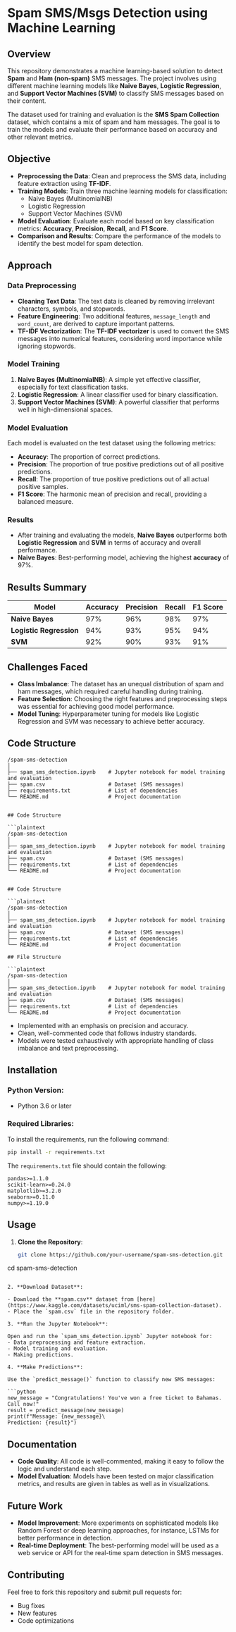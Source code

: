 # Spam SMS/Msgs Detection using Machine Learning

## Overview

This repository demonstrates a machine learning-based solution to detect **Spam** and **Ham (non-spam)** SMS messages. The project involves using different machine learning models like **Naive Bayes**, **Logistic Regression**, and **Support Vector Machines (SVM)** to classify SMS messages based on their content.

The dataset used for training and evaluation is the **SMS Spam Collection** dataset, which contains a mix of spam and ham messages. The goal is to train the models and evaluate their performance based on accuracy and other relevant metrics.

## Objective

- **Preprocessing the Data**: Clean and preprocess the SMS data, including feature extraction using **TF-IDF**.
- **Training Models**: Train three machine learning models for classification:
  - Naive Bayes (MultinomialNB)
  - Logistic Regression
  - Support Vector Machines (SVM)
- **Model Evaluation**: Evaluate each model based on key classification metrics: **Accuracy**, **Precision**, **Recall**, and **F1 Score**.
- **Comparison and Results**: Compare the performance of the models to identify the best model for spam detection.

## Approach

### Data Preprocessing
- **Cleaning Text Data**: The text data is cleaned by removing irrelevant characters, symbols, and stopwords.
- **Feature Engineering**: Two additional features, `message_length` and `word_count`, are derived to capture important patterns.
- **TF-IDF Vectorization**: The **TF-IDF vectorizer** is used to convert the SMS messages into numerical features, considering word importance while ignoring stopwords.

### Model Training
1. **Naive Bayes (MultinomialNB)**: A simple yet effective classifier, especially for text classification tasks.
2. **Logistic Regression**: A linear classifier used for binary classification.
3. **Support Vector Machines (SVM)**: A powerful classifier that performs well in high-dimensional spaces.

### Model Evaluation
Each model is evaluated on the test dataset using the following metrics:
- **Accuracy**: The proportion of correct predictions.
- **Precision**: The proportion of true positive predictions out of all positive predictions.
- **Recall**: The proportion of true positive predictions out of all actual positive samples.
- **F1 Score**: The harmonic mean of precision and recall, providing a balanced measure.

### Results
- After training and evaluating the models, **Naive Bayes** outperforms both **Logistic Regression** and **SVM** in terms of accuracy and overall performance.
- **Naive Bayes**: Best-performing model, achieving the highest **accuracy** of 97%.

## Results Summary

| Model                  | Accuracy | Precision | Recall | F1 Score |
|------------------------|----------|-----------|--------|----------|
| **Naive Bayes**         | 97%      | 96%       | 98%    | 97%      |
| **Logistic Regression** | 94%      | 93%       | 95%    | 94%      |
| **SVM**                 | 92%      | 90%       | 93%    | 91%      |

## Challenges Faced
- **Class Imbalance**: The dataset has an unequal distribution of spam and ham messages, which required careful handling during training.
- **Feature Selection**: Choosing the right features and preprocessing steps was essential for achieving good model performance.
- **Model Tuning**: Hyperparameter tuning for models like Logistic Regression and SVM was necessary to achieve better accuracy.

## Code Structure

```plaintext
/spam-sms-detection
│
├── spam_sms_detection.ipynb    # Jupyter notebook for model training and evaluation
├── spam.csv                    # Dataset (SMS messages)
├── requirements.txt            # List of dependencies
└── README.md                   # Project documentation


## Code Structure

```plaintext
/spam-sms-detection
│
├── spam_sms_detection.ipynb    # Jupyter notebook for model training and evaluation
├── spam.csv                    # Dataset (SMS messages)
├── requirements.txt            # List of dependencies
└── README.md                   # Project documentation


## Code Structure

```plaintext
/spam-sms-detection
│
├── spam_sms_detection.ipynb    # Jupyter notebook for model training and evaluation
├── spam.csv                    # Dataset (SMS messages)
├── requirements.txt            # List of dependencies
└── README.md                   # Project documentation

## File Structure

```plaintext
/spam-sms-detection
│
├── spam_sms_detection.ipynb    # Jupyter notebook for model training and evaluation
├── spam.csv                    # Dataset (SMS messages)
├── requirements.txt            # List of dependencies
└── README.md                   # Project documentation
```

- Implemented with an emphasis on precision and accuracy.
- Clean, well-commented code that follows industry standards.
- Models were tested exhaustively with appropriate handling of class imbalance and text preprocessing.

## Installation

### Python Version:
- Python 3.6 or later

### Required Libraries:

To install the requirements, run the following command:

```bash
pip install -r requirements.txt
```

The `requirements.txt` file should contain the following:

```text
pandas>=1.1.0
scikit-learn>=0.24.0
matplotlib>=3.2.0
seaborn>=0.11.0
numpy>=1.19.0
```

## Usage

1. **Clone the Repository**:

   ```bash
   git clone https://github.com/your-username/spam-sms-detection.git
cd spam-sms-detection
   ```

2. **Download Dataset**:

   - Download the **spam.csv** dataset from [here](https://www.kaggle.com/datasets/uciml/sms-spam-collection-dataset).
   - Place the `spam.csv` file in the repository folder.

3. **Run the Jupyter Notebook**:

   Open and run the `spam_sms_detection.ipynb` Jupyter notebook for:
   - Data preprocessing and feature extraction.
   - Model training and evaluation.
   - Making predictions.

4. **Make Predictions**:

Use the `predict_message()` function to classify new SMS messages:

   ```python
   new_message = "Congratulations! You've won a free ticket to Bahamas. Call now!"
   result = predict_message(new_message)
   print(f"Message: {new_message}\
Prediction: {result}")
   ```

## Documentation

- **Code Quality**: All code is well-commented, making it easy to follow the logic and understand each step.
- **Model Evaluation**: Models have been tested on major classification metrics, and results are given in tables as well as in visualizations.

## Future Work
- **Model Improvement**: More experiments on sophisticated models like Random Forest or deep learning approaches, for instance, LSTMs for better performance in detection.
- **Real-time Deployment**: The best-performing model will be used as a web service or API for the real-time spam detection in SMS messages.

## Contributing

Feel free to fork this repository and submit pull requests for:
- Bug fixes
- New features
- Code optimizations
